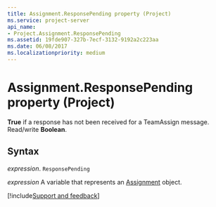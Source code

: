 ```yaml
---
title: Assignment.ResponsePending property (Project)
ms.service: project-server
api_name:
- Project.Assignment.ResponsePending
ms.assetid: 19fde907-327b-7ecf-3132-9192a2c223aa
ms.date: 06/08/2017
ms.localizationpriority: medium
---
```



# Assignment.ResponsePending property (Project)

 **True** if a response has not been received for a TeamAssign message. Read/write **Boolean**.


## Syntax

_expression_. `ResponsePending`

_expression_ A variable that represents an [Assignment](./Project.Assignment.md) object.

[!include[Support and feedback](~/includes/feedback-boilerplate.md)]
